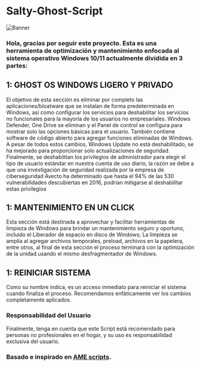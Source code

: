 # Salty-Ghost-Script


![Banner](https://user-images.githubusercontent.com/108878822/178778439-d0e2336d-3eda-40f9-b94f-3995e3283ca5.jpg)

### Hola, gracias por seguir este proyecto. Esta es una herramienta de optimización y mantenimiento enfocada al sistema operativo Windows 10/11 actualmente dividida en 3 partes:

## 1: GHOST OS WINDOWS LIGERO Y PRIVADO

El objetivo de esta sección es eliminar por completo las aplicaciones/bloatware que se instalan de forma predeterminada en Windows, así como configurar los servicios para deshabilitar los servicios no funcionales para la mayoría de los usuarios no empresariales. 
Windows Defender, One Drive se eliminan y el Panel de control se configura para mostrar solo las opciones básicas para el usuario. También contiene software de código abierto para agregar funciones eliminadas de Windows. A pesar de todos estos cambios, Windows Update no está deshabilitado, se ha mejorado para proporcionar solo  actualizaciones de seguridad. Finalmente, se deshabilitan los privilegios de administrador para elegir el tipo de usuario estándar en nuestra cuenta de uso diario, la razón se debe a que una investigación de seguridad realizada por la empresa de ciberseguridad Avecto ha determinado que hasta el 94% de las 530 vulnerabilidades descubiertas en 2016, podrían mitigarse al deshabilitar estas privilegios

## 1: MANTENIMIENTO EN UN CLICK

Esta sección está destinada a aprovechar y facilitar herramientas de limpieza de Windows para brindar un mantenimiento seguro y oportuno, incluido el Liberador de espacio en disco de Windows; La limpieza se amplía al agregar archivos temporales, preload, archivos en la papelera, entre otros, al final de esta sección el proceso terminará con la optimización de la unidad usando el mismo desfragmentador de Windows.

## 1: REINICIAR SISTEMA

Como su nombre indica, es un acceso inmediato para reiniciar el sistema cuando finaliza el proceso. Recomendamos enfáticamente ver  los cambios completamente aplicados. 

### Responsabilidad del Usuario
Finalmente, tenga en cuenta que este Script está recomendado para personas no profesionales en el hogar, y su uso es  responsabilidad exclusiva del usuario.

### Basado e inspirado en [AME scripts](https://git.ameliorated.info/lucid/scripts). 
